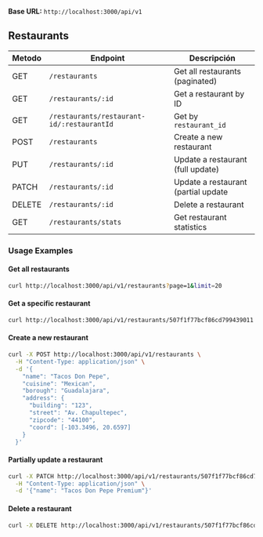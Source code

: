 **Base URL:** `http://localhost:3000/api/v1`

## Restaurants

| Metodo | Endpoint                                   | Descripción                         |
| ------ | ------------------------------------------ | ----------------------------------- |
| GET    | `/restaurants`                             | Get all restaurants (paginated)     |
| GET    | `/restaurants/:id`                         | Get a restaurant by ID              |
| GET    | `/restaurants/restaurant-id/:restaurantId` | Get by `restaurant_id`              |
| POST   | `/restaurants`                             | Create a new restaurant             |
| PUT    | `/restaurants/:id`                         | Update a restaurant (full update)   |
| PATCH  | `/restaurants/:id`                         | Update a restaurant (partial update |
| DELETE | `/restaurants/:id`                         | Delete a restaurant                 |
| GET    | `/restaurants/stats`                       | Get restaurant statistics           |
### Usage Examples

#### Get all restaurants
```bash
curl http://localhost:3000/api/v1/restaurants?page=1&limit=20
```

#### Get a specific restaurant
```bash
curl http://localhost:3000/api/v1/restaurants/507f1f77bcf86cd799439011
```

#### Create a new restaurant
```bash
curl -X POST http://localhost:3000/api/v1/restaurants \
  -H "Content-Type: application/json" \
  -d '{
    "name": "Tacos Don Pepe",
    "cuisine": "Mexican",
    "borough": "Guadalajara",
    "address": {
      "building": "123",
      "street": "Av. Chapultepec",
      "zipcode": "44100",
      "coord": [-103.3496, 20.6597]
    }
  }'
```

#### Partially update a restaurant
```bash
curl -X PATCH http://localhost:3000/api/v1/restaurants/507f1f77bcf86cd799439011 \
  -H "Content-Type: application/json" \
  -d '{"name": "Tacos Don Pepe Premium"}'
```

#### Delete a restaurant
```bash
curl -X DELETE http://localhost:3000/api/v1/restaurants/507f1f77bcf86cd799439011

